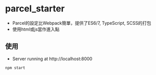 # parcel_starter

- Parcel的設定比Webpack簡單，提供了ES6/7, TypeScript, SCSS的打包
- 使用html或js當作進入點

## 使用

- Server running at http://localhost:8000

```
npm start
```
